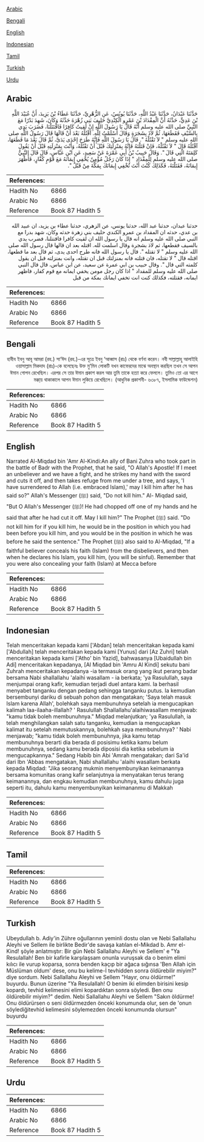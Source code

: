 [Arabic](#arabic)

[Bengali](#bengali)

[English](#english)

[Indonesian](#indonesian)

[Tamil](#tamil)

[Turkish](#turkish)

[Urdu](#urdu)

## Arabic


<div dir="rtl" lang="ar" style={{fontSize:'larger',backgroundColor:'#f8f9fa',padding:20}}>
حَدَّثَنَا عَبْدَانُ، حَدَّثَنَا عَبْدُ اللَّهِ، حَدَّثَنَا يُونُسُ، عَنِ الزُّهْرِيِّ، حَدَّثَنَا عَطَاءُ بْنُ يَزِيدَ، أَنَّ عُبَيْدَ اللَّهِ بْنَ عَدِيٍّ، حَدَّثَهُ أَنَّ الْمِقْدَادَ بْنَ عَمْرٍو الْكِنْدِيَّ حَلِيفَ بَنِي زُهْرَةَ حَدَّثَهُ وَكَانَ، شَهِدَ بَدْرًا مَعَ النَّبِيِّ صلى الله عليه وسلم أَنَّهُ قَالَ يَا رَسُولَ اللَّهِ إِنْ لَقِيتُ كَافِرًا فَاقْتَتَلْنَا، فَضَرَبَ يَدِي بِالسَّيْفِ فَقَطَعَهَا، ثُمَّ لاَذَ بِشَجَرَةٍ وَقَالَ أَسْلَمْتُ لِلَّهِ‏.‏ آقْتُلُهُ بَعْدَ أَنْ قَالَهَا قَالَ رَسُولُ اللَّهِ صلى الله عليه وسلم ‏"‏ لاَ تَقْتُلْهُ ‏"‏‏.‏ قَالَ يَا رَسُولَ اللَّهِ فَإِنَّهُ طَرَحَ إِحْدَى يَدَىَّ، ثُمَّ قَالَ بَعْدَ مَا قَطَعَهَا، آقْتُلُهُ قَالَ ‏"‏ لاَ تَقْتُلْهُ، فَإِنْ قَتَلْتَهُ فَإِنَّهُ بِمَنْزِلَتِكَ قَبْلَ أَنْ تَقْتُلَهُ، وَأَنْتَ بِمَنْزِلَتِهِ قَبْلَ أَنْ يَقُولَ كَلِمَتَهُ الَّتِي قَالَ ‏"‏‏.‏ وَقَالَ حَبِيبُ بْنُ أَبِي عَمْرَةَ عَنْ سَعِيدٍ، عَنِ ابْنِ عَبَّاسٍ، قَالَ قَالَ النَّبِيُّ صلى الله عليه وسلم لِلْمِقْدَادِ ‏"‏ إِذَا كَانَ رَجُلٌ مُؤْمِنٌ يُخْفِي إِيمَانَهُ مَعَ قَوْمٍ كُفَّارٍ، فَأَظْهَرَ إِيمَانَهُ، فَقَتَلْتَهُ، فَكَذَلِكَ كُنْتَ أَنْتَ تُخْفِي إِيمَانَكَ بِمَكَّةَ مِنْ قَبْلُ ‏"‏‏.‏
</div>
<div style={{backgroundColor:'#f8f9fa',padding:20, marginBottom: 10}}><table> <thead> <tr> <th>References:</th> <th></th> </tr> </thead> <tbody><tr><td>Hadith No</td><td>6866</td></tr><tr><td>Arabic No</td><td>6866</td></tr><tr><td>Reference</td><td>Book 87 Hadith 5</td></tr></tbody></table></div>


<div dir="rtl" lang="ar" style={{fontSize:'larger',backgroundColor:'#f8f9fa',padding:20}}>
حدثنا عبدان، حدثنا عبد الله، حدثنا يونس، عن الزهري، حدثنا عطاء بن يزيد، ان عبيد الله بن عدي، حدثه ان المقداد بن عمرو الكندي حليف بني زهرة حدثه وكان، شهد بدرا مع النبي صلى الله عليه وسلم انه قال يا رسول الله ان لقيت كافرا فاقتتلنا، فضرب يدي بالسيف فقطعها، ثم لاذ بشجرة وقال اسلمت لله. اقتله بعد ان قالها قال رسول الله صلى الله عليه وسلم " لا تقتله ". قال يا رسول الله فانه طرح احدى يدى، ثم قال بعد ما قطعها، اقتله قال " لا تقتله، فان قتلته فانه بمنزلتك قبل ان تقتله، وانت بمنزلته قبل ان يقول كلمته التي قال ". وقال حبيب بن ابي عمرة عن سعيد، عن ابن عباس، قال قال النبي صلى الله عليه وسلم للمقداد " اذا كان رجل مومن يخفي ايمانه مع قوم كفار، فاظهر ايمانه، فقتلته، فكذلك كنت انت تخفي ايمانك بمكة من قبل
</div>
<div style={{backgroundColor:'#f8f9fa',padding:20, marginBottom: 10}}><table> <thead> <tr> <th>References:</th> <th></th> </tr> </thead> <tbody><tr><td>Hadith No</td><td>6866</td></tr><tr><td>Arabic No</td><td>6866</td></tr><tr><td>Reference</td><td>Book 87 Hadith 5</td></tr></tbody></table></div>

## Bengali


<div dir="rtl" lang="bn" style={{fontSize:'larger',backgroundColor:'#f8f9fa',padding:20}}>
হাবীব ইবনু আবূ আমরা (রহ.) সা‘ঈদ (রহ.)-এর সূত্রে ইবনু ‘আব্বাস (রাঃ) থেকে বর্ণনা করেন। নবী সাল্লাল্লাহু আলাইহি ওয়াসাল্লাম মিকদাদ (রাঃ)-কে বলেছেনঃ উক্ত মু‘মিন লোকটি যখন কাফেরদের মাঝে অবস্থান করছিল তখন সে আপন ঈমান গোপন রেখেছিল। এরপর সে তার ঈমান প্রকাশ করল আর তুমি তাকে হত্যা করে ফেললে। তুমিও তো এর আগে মক্কা্য় থাকাকালে আপন ঈমান লুকিয়ে রেখেছিলে। (আধুনিক প্রকাশনী- ৬৩৮৭, ইসলামিক ফাউন্ডেশন)
</div>
<div style={{backgroundColor:'#f8f9fa',padding:20, marginBottom: 10}}><table> <thead> <tr> <th>References:</th> <th></th> </tr> </thead> <tbody><tr><td>Hadith No</td><td>6866</td></tr><tr><td>Arabic No</td><td>6866</td></tr><tr><td>Reference</td><td>Book 87 Hadith 5</td></tr></tbody></table></div>

## English


<div dir="ltr" lang="en" style={{fontSize:'larger',backgroundColor:'#f8f9fa',padding:20}}>
Narrated Al-Miqdad bin 'Amr Al-Kindi:An ally of Bani Zuhra who took part in the battle of Badr with the Prophet, that he said, "O Allah's Apostle! If I meet an unbeliever and we have a fight, and he strikes my hand with the sword and cuts it off, and then takes refuge from me under a tree, and says, 'I have surrendered to Allah (i.e. embraced Islam),' may I kill him after he has said so?" Allah's Messenger (ﷺ) said, "Do not kill him." Al- Miqdad said, "But O Allah's Messenger (ﷺ)! He had chopped off one of my hands and he said that after he had cut it off. May I kill him?" The Prophet (ﷺ) said. "Do not kill him for if you kill him, he would be in the position in which you had been before you kill him, and you would be in the position in which he was before he said the sentence." The Prophet (ﷺ) also said to Al-Miqdad, "If a faithful believer conceals his faith (Islam) from the disbelievers, and then when he declares his Islam, you kill him, (you will be sinful). Remember that you were also concealing your faith (Islam) at Mecca before
</div>
<div style={{backgroundColor:'#f8f9fa',padding:20, marginBottom: 10}}><table> <thead> <tr> <th>References:</th> <th></th> </tr> </thead> <tbody><tr><td>Hadith No</td><td>6866</td></tr><tr><td>Arabic No</td><td>6866</td></tr><tr><td>Reference</td><td>Book 87 Hadith 5</td></tr></tbody></table></div>

## Indonesian


<div dir="ltr" lang="id" style={{fontSize:'larger',backgroundColor:'#f8f9fa',padding:20}}>
Telah menceritakan kepada kami ['Abdan] telah menceritakan kepada kami ['Abdullah] telah menceritakan kepada kami [Yunus] dari [Az Zuhri] telah menceritakan kepada kami ['Atho' bin Yazid], bahwasanya [Ubaidullah bin Adi] menceritakan kepadanya, [Al Miqdad bin 'Amru Al Kindi] sekutu bani Zuhrah menceritakan kepadanya -ia termasuk orang yang ikut perang badar bersama Nabi shallallahu 'alaihi wasallam - ia berkata; 'ya Rasulullah, saya menjumpai orang kafir, kemudian terjadi duel antara kami. Ia berhasil menyabet tanganku dengan pedang sehingga tanganku putus. Ia kemudian bersembunyi dariku di sebuah pohon dan mengatakan; 'Saya telah masuk Islam karena Allah', bolehkah saya membunuhnya setelah ia mengucapkan kalimah laa-ilaaha-illallah? ' Rasulullah Shallallahu'alaihiwasallam menjawab: "kamu tidak boleh membunuhnya." Miqdad melanjutkan; 'ya Rasulullah, ia telah menghilangkan salah satu tanganku, kemudian ia mengucapkan kalimat itu setelah memutuskannya, bolehkah saya membunuhnya? ' Nabi menjawab; "kamu tidak boleh membunuhnya, jika kamu tetap membunuhnya berarti dia berada di posisimu ketika kamu belum membunuhnya, sedang kamu berada diposisi dia ketika sebelum ia mengucapkannya." Sedang Habib bin Abi 'Amrah mengatakan; dari Sa'id dari Ibn 'Abbas mengatakan, Nabi shallallahu 'alaihi wasallam berkata kepada Miqdad: "Jika seorang mukmin menyembunyikan keimanannya bersama komunitas orang kafir selanjutnya ia menyatakan terus terang keimanannya, dan engkau kemudian membunuhnya, kamu dahulu juga seperti itu, dahulu kamu menyembunyikan keimananmu di Makkah
</div>
<div style={{backgroundColor:'#f8f9fa',padding:20, marginBottom: 10}}><table> <thead> <tr> <th>References:</th> <th></th> </tr> </thead> <tbody><tr><td>Hadith No</td><td>6866</td></tr><tr><td>Arabic No</td><td>6866</td></tr><tr><td>Reference</td><td>Book 87 Hadith 5</td></tr></tbody></table></div>

## Tamil


<div dir="ltr" lang="ta" style={{fontSize:'larger',backgroundColor:'#f8f9fa',padding:20}}>

</div>
<div style={{backgroundColor:'#f8f9fa',padding:20, marginBottom: 10}}><table> <thead> <tr> <th>References:</th> <th></th> </tr> </thead> <tbody><tr><td>Hadith No</td><td>6866</td></tr><tr><td>Arabic No</td><td>6866</td></tr><tr><td>Reference</td><td>Book 87 Hadith 5</td></tr></tbody></table></div>

## Turkish


<div dir="ltr" lang="tr" style={{fontSize:'larger',backgroundColor:'#f8f9fa',padding:20}}>
Ubeydullah b. Adiy'in Zühre oğullarının yeminli dostu olan ve Nebi Sallallahu Aleyhi ve Sellem ile birlikte Bedir'de savaşa katılan el-Mikdad b. Amr el-Kind! şöyle anlatmıştır: Bir gün Nebi Sallallahu Aleyhi ve Sellem' e "Ya Resulallah! Ben bir kafirle karşılaşsam onunla vuruşsak da o benim elimi kılıcı ile vurup koparsa, sonra benden kaçıp bir ağaca sığınsa 'Ben Allah için Müslüman oldum' dese, onu bu kelime-İ tevhidden sonra öldürebilir miyim?" diye sordum. Nebi Sallallahu Aleyhi ve Sellem "Hayır, onu öldürme!" buyurdu. Bunun üzerine "Ya Resulallah! O benim iki elimden birisini kesip kopardı, tevhid kelimesini elimi kopardıktan sonra söyledi. Ben onu öldürebilir miyim?" dedim. Nebi Sallallahu Aleyhi ve Sellem "Sakın öldürme! Onu öldürürsen o seni öldürmezden önceki konumunda olur, sen de 'onun söylediğitevhid kelimesini söylemezden önceki konumunda olursun" buyurdu
</div>
<div style={{backgroundColor:'#f8f9fa',padding:20, marginBottom: 10}}><table> <thead> <tr> <th>References:</th> <th></th> </tr> </thead> <tbody><tr><td>Hadith No</td><td>6866</td></tr><tr><td>Arabic No</td><td>6866</td></tr><tr><td>Reference</td><td>Book 87 Hadith 5</td></tr></tbody></table></div>

## Urdu


<div dir="rtl" lang="ur" style={{fontSize:'larger',backgroundColor:'#f8f9fa',padding:20}}>

</div>
<div style={{backgroundColor:'#f8f9fa',padding:20, marginBottom: 10}}><table> <thead> <tr> <th>References:</th> <th></th> </tr> </thead> <tbody><tr><td>Hadith No</td><td>6866</td></tr><tr><td>Arabic No</td><td>6866</td></tr><tr><td>Reference</td><td>Book 87 Hadith 5</td></tr></tbody></table></div>